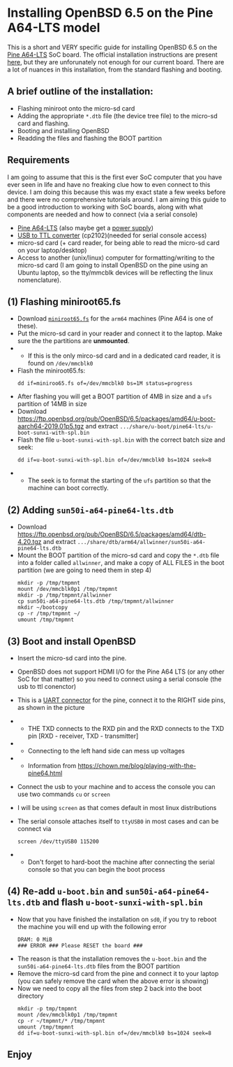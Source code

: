 # Installing OpenBSD 6.5 on the Pine A64-LTS model

This is a short and VERY specific guide for installing OpenBSD 6.5 on the [Pine A64-LTS](https://www.pine64.org/?product=pine-a64-lts) SoC board. The official installation instructions are present [here](https://ftp.openbsd.org/pub/OpenBSD/6.5/arm64/INSTALL.arm64), but they are unforunately not enough for our current board. There are a lot of nuances in this installation, from the standard flashing and booting.

## A brief outline of the installation:
- Flashing miniroot onto the micro-sd card
- Adding the appropriate `*.dtb` file (the device tree file) to the micro-sd card and flashing.
- Booting and installing OpenBSD
- Readding the files and flashing the BOOT partition

## Requirements
I am going to assume that this is the first ever SoC computer that you have ever seen in life and have no freaking clue how to even connect to this device. I am doing this because this was my exact state a few weeks before and there were no comprehensive tutorials around. I am aiming this guide to be a good introduction to working with SoC boards, along with what components are needed and how to connect (via a serial console)
- [Pine A64-LTS](https://www.pine64.org/?product=pine-a64-lts) (also maybe get a [power supply](https://www.pine64.org/?product=sopine-baseboard-us-power-supply))
- [USB to TTL converter](https://www.amazon.com/gp/product/B008AGDTA4/) (cp2102)(needed for serial console access)
- micro-sd card (+ card reader, for being able to read the micro-sd card on your laptop/desktop)
- Access to another (unix/linux) computer for formatting/writing to the micro-sd card (I am going to install OpenBSD on the pine using an Ubuntu laptop, so the tty/mmcblk devices will be reflecting the linux nomenclature).

## (1) Flashing miniroot65.fs
- Download [`miniroot65.fs`](https://cdn.openbsd.org/pub/OpenBSD/6.5/arm64/miniroot65.fs) for the `arm64` machines (Pine A64 is one of these).
- Put the micro-sd card in your reader and connect it to the laptop. Make sure the the partitions are **unmounted**.
- - If this is the only mirco-sd card and in a dedicated card reader, it is found on `/dev/mmcblk0`
- Flash the miniroot65.fs:
    ```
    dd if=miniroo65.fs of=/dev/mmcblk0 bs=1M status=progress
    ```
- After flashing you will get a BOOT partition of 4MB in size and a `ufs` partition of 14MB in size
- Download https://ftp.openbsd.org/pub/OpenBSD/6.5/packages/amd64/u-boot-aarch64-2019.01p5.tgz and extract `.../share/u-boot/pine64-lts/u-boot-sunxi-with-spl.bin`
- Flash the file `u-boot-sunxi-with-spl.bin` with the correct batch size and seek:
    ```
    dd if=u-boot-sunxi-with-spl.bin of=/dev/mmcblk0 bs=1024 seek=8
    ```
- - The seek is to format the starting of the `ufs` partition so that the machine can boot correctly.

## (2) Adding `sun50i-a64-pine64-lts.dtb`
- Download https://ftp.openbsd.org/pub/OpenBSD/6.5/packages/amd64/dtb-4.20.tgz and extract `.../share/dtb/arm64/allwinner/sun50i-a64-pine64-lts.dtb`
- Mount the BOOT partition of the micro-sd card and copy the `*.dtb` file into a folder called `allwinner`, and make a copy of ALL FILES in the boot partition (we are going to need them in step 4)
    ```
    mkdir -p /tmp/tmpmnt
    mount /dev/mmcblk0p1 /tmp/tmpmnt
    mkdir -p /tmp/tmpmnt/allwinner
    cp sun50i-a64-pine64-lts.dtb /tmp/tmpmnt/allwinner
    mkdir ~/bootcopy
    cp -r /tmp/tmpmnt ~/
    umount /tmp/tmpmnt

    ```

## (3) Boot and install OpenBSD
- Insert the micro-sd card into the pine.
- OpenBSD does not support HDMI I/O for the Pine A64 LTS (or any other SoC for that matter) so you need to connect using a serial console (the usb to ttl conenctor)
- This is a [UART connector](http://linux-sunxi.org/File:Pine64_UART0.jpg) for the pine, connect it to the RIGHT side pins, as shown in the picture
- - THE TXD connects to the RXD pin and the RXD connects to the TXD pin [RXD - receiver, TXD - transmitter]
- - Connecting to the left hand side can mess up voltages
- - Information from https://chown.me/blog/playing-with-the-pine64.html

- Connect the usb to your machine and to access the console you can use two commands `cu` or `screen`
- I will be using `screen` as that comes default in most linux distributions
- The serial console attaches itself to `ttyUSB0` in most cases and can be connect via
    ```
    screen /dev/ttyUSB0 115200
    ```
- - Don't forget to hard-boot the machine after connecting the serial console so that you can begin the boot process

## (4) Re-add `u-boot.bin` and `sun50i-a64-pine64-lts.dtb` and flash `u-boot-sunxi-with-spl.bin`
- Now that you have finished the installation on `sd0`, if you try to reboot the machine you will end up with the following error
    ```
    DRAM: 0 MiB
    ### ERROR ### Please RESET the board ###
    ```
- The reason is that the installation removes the `u-boot.bin` and the `sun50i-a64-pine64-lts.dtb` files from the BOOT partition
- Remove the micro-sd card from the pine and connect it to your laptop (you can safely remove the card when the above error is showing)
- Now we need to copy all the files from step 2 back into the boot directory
    ```
    mkdir -p tmp/tmpmnt
    mount /dev/mmcblk0p1 /tmp/tmpmnt
    cp -r ~/tmpmnt/* /tmp/tmpmnt
    umount /tmp/tmpmnt
    dd if=u-boot-sunxi-with-spl.bin of=/dev/mmcblk0 bs=1024 seek=8
    ```

## Enjoy
